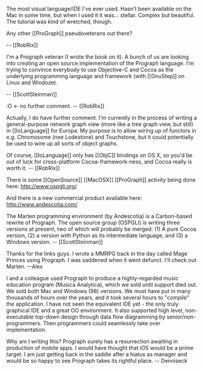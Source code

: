 The most visual language/IDE I've ever used. Hasn't been available on the Mac in some time, but when I used it it was... stellar. Complex but beautiful. The tutorial was kind of wretched, though.

Any other [[ProGraph]] pseudoveterans out there?

-- [[RobRix]]

I'm a Prograph veteran (I wrote the book on it). A bunch of us are looking into creating an open source implementation of the Prograph language. I'm trying to convince everybody to use Objective-C and Cocoa as the underlying programming language and framework (with [[GnuStep]] on Linux and Windoze).

-- [[ScottSteinman]]

:O <- no further comment. -- [[RobRix]]

Actually, I do have further comment. I'm currently in the process of writing a general-purpose network graph view (more like a tree graph view, but still) in [[IoLanguage]] for Europa. My purpose is to allow wiring up of functors in e.g. Chromosome (nee Lodestone) and Touchstone, but it could potentially be used to wire up all sorts of object graphs.

Of course, [[IoLanguage]] only has [[ObjC]] bindings on OS X, so you'd be out of luck for cross-platform Cocoa-framework-ness, and Cocoa really is worth it. -- [[RobRix]]

There is some [[OpenSource]] [[MacOSX]] [[ProGraph]] activity being done here:  http://www.ospgli.org/

And there is a new commercial product available here: http://www.andescotia.com/

The Marten programming environment (by Andescotia) is a Carbon-based rewrite of Prograph.  The open source group (OSPGLI) is writing three versions at present, two of which will probably be merged: (1) A pure Cocoa version, (2) a version with Python as its intermediate language, and (3) a Windows version. -- [[ScottSteinman]]


Thanks for the links guys. I wrote a MMRPG back in the day called Mage Princes using Prograph. I was saddened when it went defunct. I'll check out Marten. --Alex


I and a colleague used Prograph to produce a highly-regarded music education program (Musica Analytica), which we sold until support died out. We sold both Mac and Windows (98) versions. We must have put in many thousands of hours over the years, and it took several hours to "compile" the application. I have not seen the equivalent IDE yet - the only truly graphical IDE and a great OO environment. It also supported high level, non-executable top-down design through data flow diagramming by senior/non-programmers. Then programmers could seamlessly take over implementation. 

Why am I writing this? Prograph surely has a resurrection awaiting in production of mobile apps. I would have thought that iOS would be a prime target. I am just getting back in the saddle after a hiatus as manager and would be so happy to see Prograph takes its rightful place.
-- Denniseck